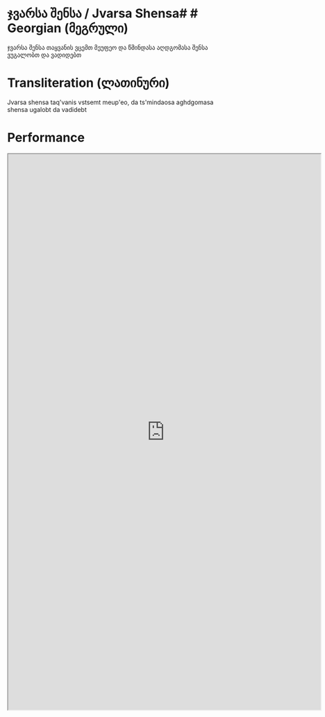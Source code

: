 # ჯვარსა შენსა / Jvarsa Shensa# # Georgian (მეგრული)

ჯვარსა შენსა თაყვანის ვცემთ მეუფეო
და წმინდასა აღდგომასა შენსა ვუგალობთ
და ვადიდებთ

# Transliteration (ლათინური)

Jvarsa shensa taq'vanis vstsemt meup'eo,
da ts'mindaosa aghdgomasa shensa ugalobt
da vadidebt

# Performance

<iframe width="720" height="1280" src="https://youtube.com/embed/lGbiLXBDtFs">
</iframe>